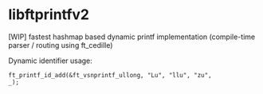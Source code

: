 # libftprintfv2
[WIP] fastest hashmap based dynamic printf implementation (compile-time parser / routing using ft_cedille)

Dynamic identifier usage:

	ft_printf_id_add(&ft_vsnprintf_ullong, "Lu", "llu", "zu",					_);
